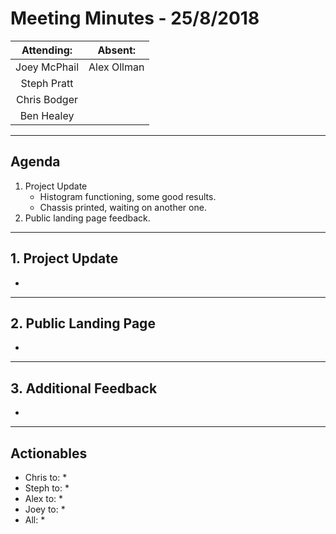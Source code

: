 # Meeting Minutes - 25/8/2018

| Attending: | Absent: |
| :---: | :---: |
| Joey McPhail | Alex Ollman |
| Steph Pratt | |
| Chris Bodger | |
| Ben Healey | |

---

## Agenda
1. Project Update
   * Histogram functioning, some good results.
   * Chassis printed, waiting on another one.
2. Public landing page feedback.

---

## 1. Project Update
* 

---

## 2. Public Landing Page
* 

---

## 3. Additional Feedback
* 

---

## Actionables
* Chris to:
  * 
* Steph to:
  * 
* Alex to:
  * 
* Joey to:
  * 
* All:
  * 
